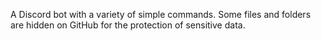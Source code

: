 A Discord bot with a variety of simple commands.
Some files and folders are hidden on GitHub for the protection of sensitive data.
